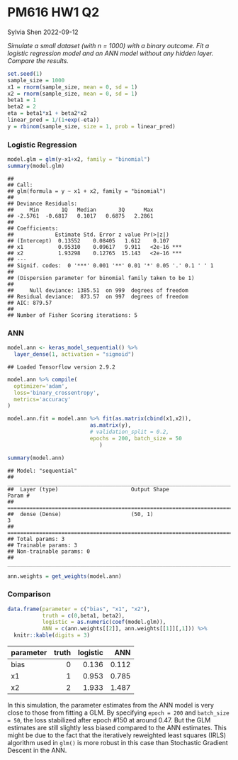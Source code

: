 PM616 HW1 Q2
================
Sylvia Shen
2022-09-12

*Simulate a small dataset (with n = 1000) with a binary outcome. Fit a
logistic regression model and an ANN model without any hidden layer.
Compare the results.*

``` r
set.seed(1)
sample_size = 1000
x1 = rnorm(sample_size, mean = 0, sd = 1)
x2 = rnorm(sample_size, mean = 0, sd = 1)
beta1 = 1
beta2 = 2
eta = beta1*x1 + beta2*x2
linear_pred = 1/(1+exp(-eta))
y = rbinom(sample_size, size = 1, prob = linear_pred)
```

### Logistic Regression

``` r
model.glm = glm(y~x1+x2, family = "binomial")
summary(model.glm)
```

    ## 
    ## Call:
    ## glm(formula = y ~ x1 + x2, family = "binomial")
    ## 
    ## Deviance Residuals: 
    ##     Min       1Q   Median       3Q      Max  
    ## -2.5761  -0.6817   0.1017   0.6875   2.2861  
    ## 
    ## Coefficients:
    ##             Estimate Std. Error z value Pr(>|z|)    
    ## (Intercept)  0.13552    0.08405   1.612    0.107    
    ## x1           0.95310    0.09617   9.911   <2e-16 ***
    ## x2           1.93298    0.12765  15.143   <2e-16 ***
    ## ---
    ## Signif. codes:  0 '***' 0.001 '**' 0.01 '*' 0.05 '.' 0.1 ' ' 1
    ## 
    ## (Dispersion parameter for binomial family taken to be 1)
    ## 
    ##     Null deviance: 1385.51  on 999  degrees of freedom
    ## Residual deviance:  873.57  on 997  degrees of freedom
    ## AIC: 879.57
    ## 
    ## Number of Fisher Scoring iterations: 5

### ANN

``` r
model.ann <- keras_model_sequential() %>% 
  layer_dense(1, activation = "sigmoid")
```

    ## Loaded Tensorflow version 2.9.2

``` r
model.ann %>% compile(
  optimizer='adam', 
  loss='binary_crossentropy', 
  metrics='accuracy'
)

model.ann.fit = model.ann %>% fit(as.matrix(cbind(x1,x2)), 
                          as.matrix(y),
                          # validation_split = 0.2,
                          epochs = 200, batch_size = 50
                             )

summary(model.ann)
```

    ## Model: "sequential"
    ## ________________________________________________________________________________
    ##  Layer (type)                       Output Shape                    Param #     
    ## ================================================================================
    ##  dense (Dense)                      (50, 1)                         3           
    ## ================================================================================
    ## Total params: 3
    ## Trainable params: 3
    ## Non-trainable params: 0
    ## ________________________________________________________________________________

``` r
ann.weights = get_weights(model.ann)
```

### Comparison

``` r
data.frame(parameter = c("bias", "x1", "x2"), 
           truth = c(0,beta1, beta2),
           logistic = as.numeric(coef(model.glm)), 
           ANN = c(ann.weights[[2]], ann.weights[[1]][,1])) %>% 
  knitr::kable(digits = 3)
```

| parameter | truth | logistic |   ANN |
|:----------|------:|---------:|------:|
| bias      |     0 |    0.136 | 0.112 |
| x1        |     1 |    0.953 | 0.785 |
| x2        |     2 |    1.933 | 1.487 |

In this simulation, the parameter estimates from the ANN model is very
close to those from fitting a GLM. By specifying `epoch = 200` and
`batch_size = 50`, the loss stabilized after epoch \#150 at around 0.47.
But the GLM estimates are still slightly less biased compared to the ANN
estimates. This might be due to the fact that the iteratively reweighted
least squares (IRLS) algorithm used in `glm()` is more robust in this
case than Stochastic Gradient Descent in the ANN.
